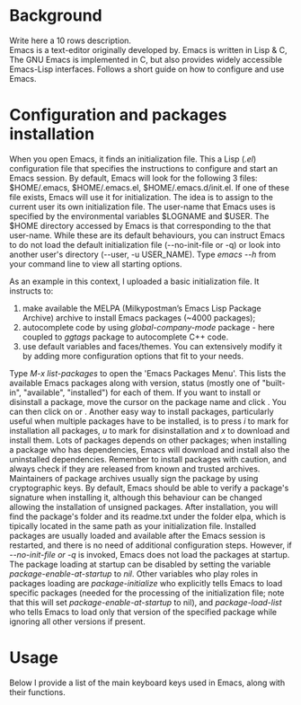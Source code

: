 # Background
Write here a 10 rows description.  
Emacs is a text-editor originally developed by.
Emacs is written in Lisp & C, 
The GNU Emacs is implemented in C, but also provides widely accessible Emacs-Lisp interfaces.
Follows a short guide on how to configure and use Emacs.

# Configuration and packages installation
When you open Emacs, it finds an initialization file. This a Lisp (*.el*) configuration file that specifies the instructions to configure and start an Emacs session. By default, Emacs will look for the following 3 files: $HOME/.emacs, $HOME/.emacs.el, $HOME/.emacs.d/init.el. If one of these file exists, Emacs will use it for initialization. The idea is to assign to the current user its own initialization file. The user-name that Emacs uses is specified by the environmental variables $LOGNAME and $USER. The $HOME directory accessed by Emacs is that corresponding to the that user-name. While these are its default behaviours, you can instruct Emacs to do not load the default initialization file (--no-init-file or -q) or look into another user's directory (--user, -u USER_NAME). Type *emacs --h* from your command line to view all starting options.

As an example in this context, I uploaded a basic initialization file. It instructs to: 
1) make available the MELPA (Milkypostman’s Emacs Lisp Package Archive) archive to install Emacs packages (~4000 packages); 
2) autocomplete code by using *global-company-mode* package - here coupled to *ggtags* package to autocomplete C++ code.
3) use default variables and faces/themes.
You can extensively modify it by adding more configuration options that fit to your needs.

Type *M-x list-packages* to open the 'Emacs Packages Menu'. This lists the available Emacs packages along with version, status (mostly one of "built-in", "available", "installed") for each of them. If you want to install or disinstall a package, move the cursor on the package name and click <Enter>. You can then click on <install> or <disinstall>. Another easy way to install packages, particularly useful when multiple packages have to be installed, is to press *i* to mark for installation all packages, *u* to mark for disinstallation and *x* to download and install them. Lots of packages depends on other packages; when installing a package who has dependencies, Emacs will download and install also the uninstalled dependencies. Remember to install packages with caution, and always check if they are released from known and trusted archives. Maintainers of package archives usually sign the package by using cryptographic keys. By default, Emacs should be able to verify a package's signature when installing it, although this behaviour can be changed allowing the installation of unsigned packages. After installation, you will find the package's folder and its readme.txt under the folder elpa, which is tipically located in the same path as your initialization file. Installed packages are usually loaded and available after the Emacs session is restarted, and there is no need of additional configuration steps. However, if *--no-init-file or -q* is invoked, Emacs does not load the packages at startup. The package loading at startup can be disabled by setting the variable *package-enable-at-startup* to *nil*. Other variables who play roles in packages loading are *package-initialize* who explicitly tells Emacs to load specific packages (needed for the processing of the initialization file; note that this will set *package-enable-at-startup* to nil), and *package-load-list* who tells Emacs to load only that version of the specified package while ignoring all other versions if present. 

# Usage
Below I provide a list of the main keyboard keys used in Emacs, along with their functions.
